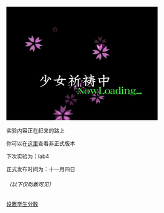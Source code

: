 ![](./pic/pary.gif)



实验内容正在赶来的路上

你可以在[<u>这里</u>](https://github.com/BUAA-SE-Compiling/miniSysY-tutorial)查看非正式版本

下次实验为：lab4

正式发布时间为：十一月四日



###### （以下仅助教可见）

<u>[设置学生分数](https://www.bilibili.com/video/BV1GJ411x7h7)</u>
